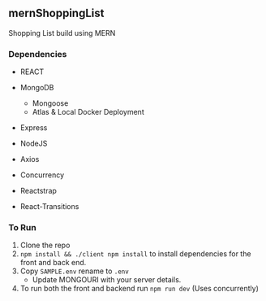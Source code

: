 ## mernShoppingList

Shopping List build using MERN

### Dependencies

- REACT
- MongoDB
  - Mongoose
  - Atlas & Local Docker Deployment
- Express
- NodeJS

- Axios
- Concurrency

- Reactstrap
- React-Transitions

### To Run

1. Clone the repo
2. `npm install && ./client npm install` to install dependencies for the front and back end.
3. Copy `SAMPLE.env` rename to `.env`
   - Update MONGOURI with your server details.
4. To run both the front and backend run `npm run dev` (Uses concurrently)
